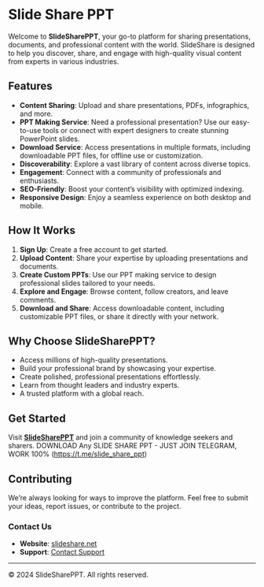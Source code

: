 # Slide Share PPT

Welcome to **SlideSharePPT**, your go-to platform for sharing presentations, documents, and professional content with the world. SlideShare is designed to help you discover, share, and engage with high-quality visual content from experts in various industries.

## Features

- **Content Sharing**: Upload and share presentations, PDFs, infographics, and more.
- **PPT Making Service**: Need a professional presentation? Use our easy-to-use tools or connect with expert designers to create stunning PowerPoint slides.
- **Download Service**: Access presentations in multiple formats, including downloadable PPT files, for offline use or customization.
- **Discoverability**: Explore a vast library of content across diverse topics.
- **Engagement**: Connect with a community of professionals and enthusiasts.
- **SEO-Friendly**: Boost your content’s visibility with optimized indexing.
- **Responsive Design**: Enjoy a seamless experience on both desktop and mobile.

## How It Works

1. **Sign Up**: Create a free account to get started.
2. **Upload Content**: Share your expertise by uploading presentations and documents.
3. **Create Custom PPTs**: Use our PPT making service to design professional slides tailored to your needs.
4. **Explore and Engage**: Browse content, follow creators, and leave comments.
5. **Download and Share**: Access downloadable content, including customizable PPT files, or share it directly with your network.

## Why Choose SlideSharePPT?

- Access millions of high-quality presentations.
- Build your professional brand by showcasing your expertise.
- Create polished, professional presentations effortlessly.
- Learn from thought leaders and industry experts.
- A trusted platform with a global reach.

## Get Started

Visit **[SlideSharePPT](https://www.slideshareppt.net)** and join a community of knowledge seekers and sharers.
DOWNLOAD Any SLIDE SHARE PPT - JUST JOIN TELEGRAM, WORK 100% (https://t.me/slide_share_ppt)

## Contributing

We’re always looking for ways to improve the platform. Feel free to submit your ideas, report issues, or contribute to the project. 

### Contact Us

- **Website**: [slideshare.net](https://www.slideshareppt.net)
- **Support**: [Contact Support](https://slideshareppt.net/contact-us/)

---

© 2024 SlideSharePPT. All rights reserved.
